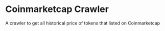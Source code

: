 # Coinmarketcap Crawler

A crawler to get all historical price of tokens that listed on Coinmarketcap